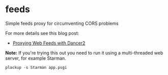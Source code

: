 # feeds
Simple feeds proxy for circumventing CORS problems

For more details see this blog post:

* [Proxying Web Feeds with Dancer2](https://dev.to/davorg/proxying-web-feeds-with-dancer2-on1)

**Note:** If you're trying this out you need to run it using a multi-threaded
web server, for example Starman.

    plackup -s Starman app.psgi
